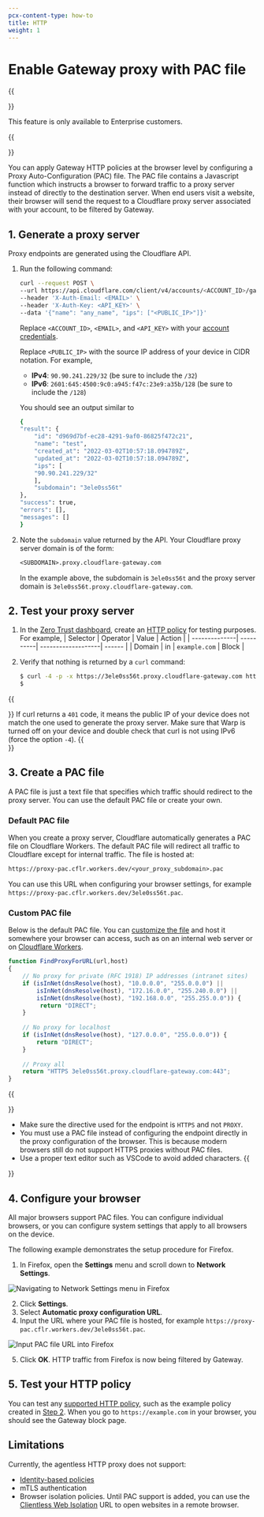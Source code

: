 ```yaml
---
pcx-content-type: how-to
title: HTTP
weight: 1
---
```


#  Enable Gateway proxy with PAC file

{{<Aside type="note">}}

This feature is only available to Enterprise customers.

{{</Aside>}}

You can apply Gateway HTTP policies at the browser level by configuring a Proxy Auto-Configuration (PAC) file. The PAC file contains a Javascript function which instructs a browser to forward traffic to a proxy server instead of directly to the destination server. When end users visit a website, their browser will send the request to a Cloudflare proxy server associated with your account, to be filtered by Gateway.

## 1. Generate a proxy server

Proxy endpoints are generated using the Cloudflare API.

1. Run the following command:

    ```bash
    curl --request POST \
    --url https://api.cloudflare.com/client/v4/accounts/<ACCOUNT_ID>/gateway/proxy_endpoints \
    --header 'X-Auth-Email: <EMAIL>' \
    --header 'X-Auth-Key: <API_KEY>' \
    --data '{"name": "any_name", "ips": ["<PUBLIC_IP>"]}'
    ```

    Replace `<ACCOUNT_ID>`, `<EMAIL>`, and `<API_KEY>` with your [account credentials](/fundamentals/get-started/basic-tasks/find-account-and-zone-ids/).

    Replace `<PUBLIC_IP>` with the source IP address of your device in CIDR notation. For example,
    - **IPv4**: `90.90.241.229/32` (be sure to include the `/32`)
    - **IPv6**: `2601:645:4500:9c0:a945:f47c:23e9:a35b/128` (be sure to include the `/128`)

    You should see an output similar to

    ```bash
    {
    "result": {
        "id": "d969d7bf-ec28-4291-9af0-86825f472c21",
        "name": "test",
        "created_at": "2022-03-02T10:57:18.094789Z",
        "updated_at": "2022-03-02T10:57:18.094789Z",
        "ips": [
        "90.90.241.229/32"
        ],
        "subdomain": "3ele0ss56t"
    },
    "success": true,
    "errors": [],
    "messages": []
    }
    ```

2. Note the `subdomain` value returned by the API. Your Cloudflare proxy server domain is of the form:

    ```txt
    <SUBDOMAIN>.proxy.cloudflare-gateway.com
    ```

    In the example above, the subdomain is `3ele0ss56t` and the proxy server domain is `3ele0ss56t.proxy.cloudflare-gateway.com`.

## 2. Test your proxy server

1. In the [Zero Trust dashboard](https://dash.teams.cloudflare.com/), create an [HTTP policy](/cloudflare-one/policies/filtering/http-policies/) for testing purposes. For example,
    | Selector      | Operator  | Value              | Action |
    | --------------| ----------| -------------------| ------ |
    | Domain        | in        | `example.com`      | Block  |

2. Verify that nothing is returned by a `curl` command:

    ```bash
    $ curl -4 -p -x https://3ele0ss56t.proxy.cloudflare-gateway.com https://example.com
    $
    ```

{{<Aside type="note">}}
If curl returns a `401` code, it means the public IP of your device does not match the one used to generate the proxy server. Make sure that Warp is turned off on your device and double check that curl is not using IPv6 (force the option `-4`).
{{</Aside>}}

## 3. Create a PAC file

A PAC file is just a text file that specifies which traffic should redirect to the proxy server. You can use the default PAC file or create your own.

### Default PAC file

When you create a proxy server, Cloudflare automatically generates a PAC file on Cloudflare Workers. The default PAC file will redirect all traffic to Cloudflare except for internal traffic. The file is hosted at:

 ```txt
 https://proxy-pac.cflr.workers.dev/<your_proxy_subdomain>.pac
 ```

You can use this URL when configuring your browser settings, for example `https://proxy-pac.cflr.workers.dev/3ele0ss56t.pac`.

### Custom PAC file

Below is the default PAC file. You can [customize the file](https://developer.mozilla.org/en-US/docs/Web/HTTP/Proxy_servers_and_tunneling/Proxy_Auto-Configuration_PAC_file) and host it somewhere your browser can access, such as on an internal web server or on [Cloudflare Workers](/workers/).

```js
function FindProxyForURL(url,host)
{
    // No proxy for private (RFC 1918) IP addresses (intranet sites)
    if (isInNet(dnsResolve(host), "10.0.0.0", "255.0.0.0") ||
        isInNet(dnsResolve(host), "172.16.0.0", "255.240.0.0") ||
        isInNet(dnsResolve(host), "192.168.0.0", "255.255.0.0")) {
         return "DIRECT";
    }
 
    // No proxy for localhost
    if (isInNet(dnsResolve(host), "127.0.0.0", "255.0.0.0")) {
        return "DIRECT";
    }
 
    // Proxy all
    return "HTTPS 3ele0ss56t.proxy.cloudflare-gateway.com:443";
}
```

{{<Aside type="note">}}

- Make sure the directive used for the endpoint is `HTTPS` and not `PROXY`.
- You must use a PAC file instead of configuring the endpoint directly in the proxy configuration of the browser. This is because modern browsers still do not support HTTPS proxies without PAC files.
- Use a proper text editor such as VSCode to avoid added characters.
{{</Aside>}}

## 4. Configure your browser

All major browsers support PAC files. You can configure individual browsers, or you can configure system settings that apply to all browsers on the device.

The following example demonstrates the setup procedure for Firefox.

1. In Firefox, open the **Settings** menu and scroll down to **Network Settings**.

![Navigating to Network Settings menu in Firefox](/cloudflare-one/static/documentation/connections/firefox-network-settings.png)

2. Click **Settings**.
3. Select **Automatic proxy configuration URL**.
4. Input the URL where your PAC file is hosted, for example `https://proxy-pac.cflr.workers.dev/3ele0ss56t.pac`.

![Input PAC file URL into Firefox](/cloudflare-one/static/documentation/connections/firefox-pac-file.png)

5. Click **OK**. HTTP traffic from Firefox is now being filtered by Gateway.

## 5. Test your HTTP policy

You can test any [supported HTTP policy](#limitations), such as the example policy created in [Step 2](#2-test-the-proxy-server). When you go to `https://example.com` in your browser, you should see the Gateway block page.

## Limitations

Currently, the agentless HTTP proxy does not support:

- [Identity-based policies](/cloudflare-one/policies/filtering/identity-selectors/)
- mTLS authentication
- Browser isolation policies. Until PAC support is added, you can use the [Clientless Web Isolation](/cloudflare-one/policies/browser-isolation/clientless-browser-isolation/) URL to open websites in a remote browser.
